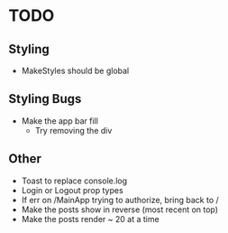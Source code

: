 # TODO

## Styling
 * MakeStyles should be global

## Styling Bugs
 * Make the app bar fill
   * Try removing the div
   
## Other
 * Toast to replace console.log
 * Login or Logout prop types
 * If err on /MainApp trying to authorize, bring back to /
 * Make the posts show in reverse (most recent on top)
 * Make the posts render \~ 20 at a time